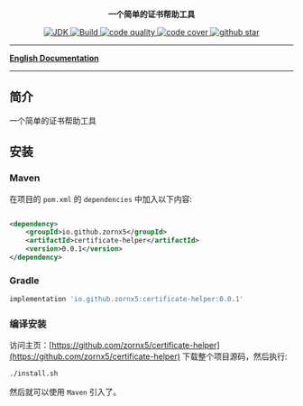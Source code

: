 <p align="center">
    <strong>一个简单的证书帮助工具</strong>
</p>

<p align="center">
    <a target="_blank" href="https://www.oracle.com/java/technologies/javase/javase-jdk8-downloads.html">
        <img src="https://img.shields.io/badge/JDK-8+-green.svg"  alt="JDK"/>
    </a>
    <a target="_blank" href="https://github.com/zornx5/certificate-helper">
        <img src="https://github.com/zornx5/certificate-helper/actions/workflows/maven.yml/badge.svg" alt="Build"/>
    </a>
    <a href="https://www.codacy.com/gh/zornx5/certificate-helper/dashboard?utm_source=github.com&amp;utm_medium=referral&amp;utm_content=zornx5/certificate-helper&amp;utm_campaign=Badge_Grade">
        <img src="https://app.codacy.com/project/badge/Grade/88a8612afc1440c992d0c8a0f0666a07" alt="code quality"/>
    </a>
    <a href="https://codecov.io/gh/zornx5/certificate-helper">
        <img src="https://codecov.io/gh/zornx5/certificate-helper/branch/v5-master/graph/badge.svg?token=D1ERZRC4Z2" alt="code cover"/>
    </a>
    <a target="_blank" href='https://github.com/zornx5/certificate-helper'>
        <img src="https://img.shields.io/github/stars/zornx5/certificate-helper.svg?style=social" alt="github star"/>
    </a>
</p>





-------------------------------------------------------------------------------

[**English Documentation**](README-EN.md)

-------------------------------------------------------------------------------

## 简介

一个简单的证书帮助工具

## 安装

### Maven

在项目的 `pom.xml` 的 `dependencies` 中加入以下内容:

```xml

<dependency>
    <groupId>io.github.zornx5</groupId>
    <artifactId>certificate-helper</artifactId>
    <version>0.0.1</version>
</dependency>
```

### Gradle

```gradle
implementation 'io.github.zornx5:certificate-helper:0.0.1'
```

### 编译安装

访问主页：[https://github.com/zornx5/certificate-helper](https://github.com/zornx5/certificate-helper) 下载整个项目源码，然后执行:

```sh
./install.sh
```

然后就可以使用 `Maven` 引入了。
